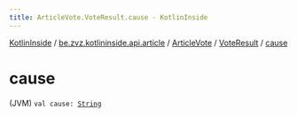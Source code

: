```yaml
---
title: ArticleVote.VoteResult.cause - KotlinInside
---
```


[KotlinInside](../../../index.html) / [be.zvz.kotlininside.api.article](../../index.html) / [ArticleVote](../index.html) / [VoteResult](index.html) / [cause](./cause.html)

# cause

(JVM) `val cause: `[`String`](https://kotlinlang.org/api/latest/jvm/stdlib/kotlin/-string/index.html)
